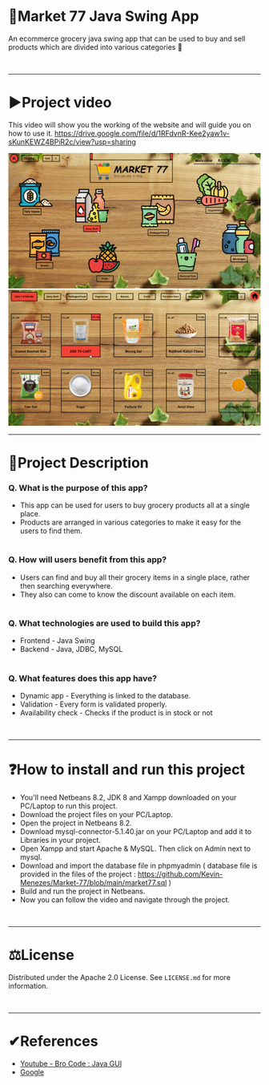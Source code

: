 # 🛒Market 77 Java Swing App

An ecommerce grocery java swing app that can be used to buy and sell products which are divided into various categories 🛒

<br/>
<hr>

# ▶Project video
This video will show you the working of the website and will guide you on how to use it.
https://drive.google.com/file/d/1RFdvnR-Kee2yaw1v-sKunKEWZ4BPiR2c/view?usp=sharing

<img alt="Home.java" src="https://github.com/Kevin-Menezes/Market-77/blob/main/HomePage.jpg">
<img alt="Daily Staples.java" src="https://github.com/Kevin-Menezes/Market-77/blob/main/DailyStaples.jpg">

<br/>
<hr>

# 📄Project Description
### Q. What is the purpose of this app?
- This app can be used for users to buy grocery products all at a single place.
- Products are arranged in various categories to make it easy for the users to find them.
#

### Q. How will users benefit from this app?
- Users can find and buy all their grocery items in a single place, rather then searching everywhere.
- They also can come to know the discount available on each item.
#

### Q. What technologies are used to build this app?
- Frontend - Java Swing
- Backend - Java, JDBC, MySQL
#

### Q. What features does this app have?
- Dynamic app - Everything is linked to the database.
- Validation - Every form is validated properly.
- Availability check - Checks if the product is in stock or not

<br/>
<hr>

# ❓How to install and run this project
- You'll need Netbeans 8.2, JDK 8 and Xampp downloaded on your PC/Laptop to run this project.
- Download the project files on your PC/Laptop.
- Open the project in Netbeans 8.2.
- Download mysql-connector-5.1.40.jar on your PC/Laptop and add it to Libraries in your project.
- Open Xampp and start Apache & MySQL. Then click on Admin next to mysql.
- Download and import the database file in phpmyadmin ( database file is provided in the files of the project : https://github.com/Kevin-Menezes/Market-77/blob/main/market77.sql )
- Build and run the project in Netbeans.
- Now you can follow the video and navigate through the project.

<br/>
<hr>

# ⚖License
Distributed under the Apache 2.0 License. See `LICENSE.md` for more information.

<br/>
<hr>

# ✔References
* [Youtube - Bro Code : Java GUI](https://www.youtube.com/watch?v=Kmgo00avvEw)
* [Google](https://www.google.com/)
